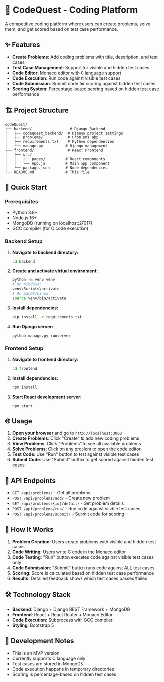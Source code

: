 # 🚀 CodeQuest - Coding Platform

A competitive coding platform where users can create problems, solve them, and get scored based on test case performance.

## ✨ Features

- **Create Problems**: Add coding problems with title, description, and test cases
- **Test Case Management**: Support for visible and hidden test cases
- **Code Editor**: Monaco editor with C language support
- **Code Execution**: Run code against visible test cases
- **Code Submission**: Submit code for scoring against hidden test cases
- **Scoring System**: Percentage-based scoring based on hidden test case performance

## 🏗️ Project Structure

```
codeQuest/
├── backend/                 # Django Backend
│   ├── codequest_backend/  # Django project settings
│   ├── problems/           # Problems app
│   ├── requirements.txt    # Python dependencies
│   └── manage.py          # Django management
├── frontend/               # React Frontend
│   ├── src/
│   │   ├── pages/         # React components
│   │   └── App.js         # Main app component
│   └── package.json       # Node dependencies
└── README.md              # This file
```

## 🚀 Quick Start

### Prerequisites

- Python 3.8+
- Node.js 16+
- MongoDB (running on localhost:27017)
- GCC compiler (for C code execution)

### Backend Setup

1. **Navigate to backend directory:**
   ```bash
   cd backend
   ```

2. **Create and activate virtual environment:**
   ```bash
   python -m venv venv
   # On Windows:
   venv\Scripts\activate
   # On macOS/Linux:
   source venv/bin/activate
   ```

3. **Install dependencies:**
   ```bash
   pip install -r requirements.txt
   ```

4. **Run Django server:**
   ```bash
   python manage.py runserver
   ```

### Frontend Setup

1. **Navigate to frontend directory:**
   ```bash
   cd frontend
   ```

2. **Install dependencies:**
   ```bash
   npm install
   ```

3. **Start React development server:**
   ```bash
   npm start
   ```

## 🌐 Usage

1. **Open your browser** and go to `http://localhost:3000`
2. **Create Problems**: Click "Create" to add new coding problems
3. **View Problems**: Click "Problems" to see all available problems
4. **Solve Problems**: Click on any problem to open the code editor
5. **Test Code**: Use "Run" button to test against visible test cases
6. **Submit Code**: Use "Submit" button to get scored against hidden test cases

## 🔧 API Endpoints

- `GET /api/problems/` - Get all problems
- `POST /api/problems/add/` - Create new problem
- `GET /api/problems/{id}/detail/` - Get problem details
- `POST /api/problems/run/` - Run code against visible test cases
- `POST /api/problems/submit/` - Submit code for scoring

## 🎯 How It Works

1. **Problem Creation**: Users create problems with visible and hidden test cases
2. **Code Writing**: Users write C code in the Monaco editor
3. **Code Testing**: "Run" button executes code against visible test cases only
4. **Code Submission**: "Submit" button runs code against ALL test cases
5. **Scoring**: Score is calculated based on hidden test case performance
6. **Results**: Detailed feedback shows which test cases passed/failed

## 🛠️ Technology Stack

- **Backend**: Django + Django REST Framework + MongoDB
- **Frontend**: React + React Router + Monaco Editor
- **Code Execution**: Subprocess with GCC compiler
- **Styling**: Bootstrap 5

## 🚧 Development Notes

- This is an MVP version
- Currently supports C language only
- Test cases are stored in MongoDB
- Code execution happens in temporary directories
- Scoring is percentage-based on hidden test cases
